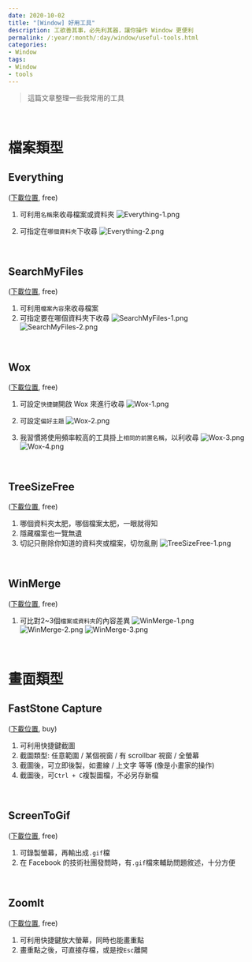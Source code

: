 ```yaml
---
date: 2020-10-02
title: "[Window] 好用工具"
description: 工欲善其事，必先利其器，讓你操作 Window 更便利
permalink: /:year/:month/:day/window/useful-tools.html
categories:
- Window
tags:
- Window
- tools
---
```


<blockquote class="blockquote-center">
這篇文章整理一些我常用的工具
</blockquote>

<br>

# 檔案類型

## Everything
(<a href="https://www.voidtools.com/" target="_blank">下載位置</a>, free)

1. 可利用`名稱`來收尋檔案或資料夾
![Everything-1.png](https://hochun836.com/blog/2020/10/02/Everything-1.png)

2. 可指定在`哪個資料夾`下收尋
![Everything-2.png](https://hochun836.com/blog/2020/10/02/Everything-2.png)

<br>

## SearchMyFiles
(<a href="https://www.nirsoft.net/utils/search_my_files.html#DownloadLinks" target="_blank">下載位置</a>, free)

1. 可利用`檔案內容`來收尋檔案
2. 可指定要在哪個資料夾下收尋
![SearchMyFiles-1.png](https://hochun836.com/blog/2020/10/02/SearchMyFiles-1.png)
![SearchMyFiles-2.png](https://hochun836.com/blog/2020/10/02/SearchMyFiles-2.png)

<br>

## Wox
(<a href="https://github.com/Wox-launcher/Wox/releases" target="_blank">下載位置</a>, free)

1. 可設定`快捷鍵`開啟 Wox 來進行收尋
![Wox-1.png](https://hochun836.com/blog/2020/10/02/Wox-1.png)

2. 可設定`偏好主題`
![Wox-2.png](https://hochun836.com/blog/2020/10/02/Wox-2.png)

3. 我習慣將使用頻率較高的工具掛上`相同的前置名稱`，以利收尋
![Wox-3.png](https://hochun836.com/blog/2020/10/02/Wox-3.png)
![Wox-4.png](https://hochun836.com/blog/2020/10/02/Wox-4.png)

<br>

## TreeSizeFree
(<a href="https://customers.jam-software.de/downloadTrial.php?language=EN&article_no=80" target="_blank">下載位置</a>, free)

1. 哪個資料夾太肥，哪個檔案太肥，一眼就得知
2. 隱藏檔案也一覽無遺
3. 切記只刪除你知道的資料夾或檔案，切勿亂刪
![TreeSizeFree-1.png](https://hochun836.com/blog/2020/10/02/TreeSizeFree-1.png)

<br>

## WinMerge
(<a href="https://winmerge.org/downloads/?lang=en" target="_blank">下載位置</a>, free)

1. 可比對2~3個`檔案或資料夾`的內容差異
![WinMerge-1.png](https://hochun836.com/blog/2020/10/02/WinMerge-1.png)
![WinMerge-2.png](https://hochun836.com/blog/2020/10/02/WinMerge-2.png)
![WinMerge-3.png](https://hochun836.com/blog/2020/10/02/WinMerge-3.png)

<br>

# 畫面類型

## FastStone Capture
(<a href="https://www.faststone.org/FSCaptureDownload.htm" target="_blank">下載位置</a>, buy)

1. 可利用快捷鍵截圖
2. 截圖類型: 任意範圍 / 某個視窗 / 有 scrollbar 視窗 / 全螢幕
3. 截圖後，可立即後製，如畫線 / 上文字 等等 (像是小畫家的操作)
4. 截圖後，可`Ctrl + C`複製圖檔，不必另存新檔

<br>

## ScreenToGif
(<a href="https://www.screentogif.com/downloads" target="_blank">下載位置</a>, free)

1. 可錄製螢幕，再輸出成`.gif`檔
2. 在 Facebook 的技術社團發問時，有`.gif`檔來輔助問題敘述，十分方便

<br>

## ZoomIt
(<a href="https://docs.microsoft.com/zh-tw/sysinternals/downloads/zoomit" target="_blank">下載位置</a>, free)

1. 可利用快捷鍵放大螢幕，同時也能畫重點
2. 畫重點之後，可直接存檔，或是按`Esc`離開

<br>